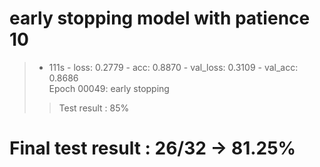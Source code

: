 # early stopping model with patience 10
>  - 111s - loss: 0.2779 - acc: 0.8870 - val_loss: 0.3109 - val_acc: 0.8686   
> Epoch 00049: early stopping   
>> Test result : 85%   


# Final test result : 26/32 -> 81.25%
